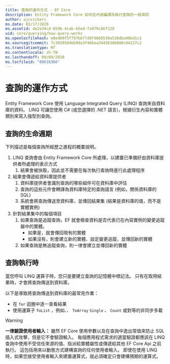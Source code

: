 ```yaml
---
title: 查詢的運作方式 - EF Core
description: Entity Framework Core 如何在內部編譯及執行查詢的一般資訊
author: ajcvickers
ms.date: 03/17/2020
ms.assetid: de2e34cd-659b-4cab-b5ed-7a979c6bf120
uid: core/querying/how-query-works
ms.openlocfilehash: e0e489f5f797b6f7d8f4860539a538dba90bd1c2
ms.sourcegitcommit: 7c3939504bb9da3f46bea3443638b808c04227c2
ms.translationtype: MT
ms.contentlocale: zh-TW
ms.lasthandoff: 09/09/2020
ms.locfileid: "89616366"
---
```

# <a name="how-queries-work"></a>查詢的運作方式

Entity Framework Core 使用 Language Integrated Query (LINQ) 查詢來自資料庫的資料。 LINQ 可讓您使用 C# (或您選擇的 .NET 語言)，根據衍生內容和實體類別來寫入強型別查詢。

## <a name="the-life-of-a-query"></a>查詢的生命週期

下列描述是每個查詢所經歷之進程的概要說明。

1. LINQ 查詢會由 Entity Framework Core 所處理，以建置已準備好由資料庫提供者所處理的表示方式
   1. 結果會被快取，因此並不需要在每次執行查詢時進行此處理程序
2. 結果會傳遞給資料庫提供者
   1. 資料庫提供者會識別查詢的哪些組件可在資料庫中評估
   2. 查詢的這些元件會轉譯為資料庫特定的查詢語言 (例如，關係資料庫的 SQL) 
   3. 系統會將查詢傳送至資料庫，並傳回結果集 (結果是資料庫的值，而不是實體實例) 
3. 針對結果集中的每個項目
   1. 如果查詢是追蹤查詢，EF 就會檢查資料是否代表已在內容實例的變更追蹤器中的實體。
      * 如果是，就會傳回現有的實體
      * 如果沒有，則會建立新的實體、設定變更追蹤，並傳回新的實體
   2. 如果查詢是無追蹤查詢，則一律會建立並傳回新的實體

## <a name="when-queries-are-executed"></a>查詢執行時

當您呼叫 LINQ 運算子時，您只是要建立查詢的記憶體中標記法。 只有在取用結果時，才會將查詢傳送到資料庫。

以下是導致將查詢傳送到資料庫的最常見作業：

* 在 `for` 迴圈中逐一查看結果
* 使用運算子 `ToList` ，例如、、 `ToArray` `Single` 、 `Count` 或對等的非同步多載

> [!WARNING]  
> **一律驗證使用者輸入：** 雖然 EF Core 使用參數以及在查詢中逸出常值來防止 SQL 插入式攻擊，但是它不會驗證輸入。 每個應用程式需求的適當驗證都應該在 LINQ 查詢中使用不受信任來源的值、指派給實體屬性或傳遞給其他 EF Core Api 之前執行。 這包括用來以動態方式建構查詢的任何使用者輸入。 即使在使用 LINQ 時，如果您接受使用者輸入來建置運算式，就必須確定只會建構預期的運算式。

